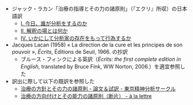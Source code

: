 - ジャック・ラカン「治療の指導とその力の諸原則」（『エクリ』所収）の日本語訳
	- [I. 今日、誰が分析をするのか](https://github.com/kyonenya/la-direction-de-la-cure/blob/main/1_%E4%BB%8A%E6%97%A5%E3%80%81%E8%AA%B0%E3%81%8C%E5%88%86%E6%9E%90%E3%82%92%E3%81%99%E3%82%8B%E3%81%AE%E3%81%8B.md)
	- [II. 解釈の場とは何か](https://github.com/kyonenya/la-direction-de-la-cure/blob/main/2_%E8%A7%A3%E9%87%88%E3%81%AE%E5%A0%B4%E3%81%A8%E3%81%AF%E4%BD%95%E3%81%8B.md)
	- [IV. いかにして分析家の存在をもって行為するか](https://github.com/kyonenya/la-direction-de-la-cure/blob/main/4_%E3%81%84%E3%81%8B%E3%81%AB%E3%81%97%E3%81%A6%E5%88%86%E6%9E%90%E5%AE%B6%E3%81%AE%E5%AD%98%E5%9C%A8%E3%82%92%E3%82%82%E3%81%A3%E3%81%A6%E8%A1%8C%E7%82%BA%E3%81%99%E3%82%8B%E3%81%8B.md)
- Jacques Lacan (1958) « La direction de la cure et les principes de son pouvoir », *Écrits*, Éditions de Seuil, 1966. の抄訳
    - ブルース・フィンクによる英訳（*Écrits: the first complete edition in English*, translated by Bruce Fink, WW Norton, 2006.）を適宜参照した
- 訳出に際して以下の既訳を参照した
	- [治療の方針とその力の諸原則 - 論文＆試訳 - 東京精神分析サークル](https://cercle-psychanalytique.com/novel/cate2-5.html)
	- [治療の方向付けとその能力の諸原則（断片） - à la lettre](https://psychanalyse.hatenablog.com/entry/20041117/p1)
